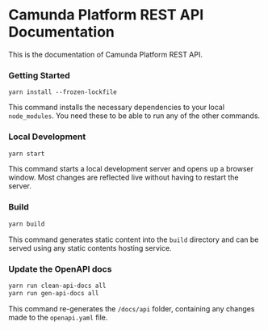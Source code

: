 # Camunda Platform REST API Documentation

This is the documentation of Camunda Platform REST API.

### Getting Started

```
yarn install --frozen-lockfile
```

This command installs the necessary dependencies to your local `node_modules`.
You need these to be able to run any of the other commands.

### Local Development

```bash
yarn start
```

This command starts a local development server and opens up a browser window. Most changes are reflected live without having to restart the server.

### Build

```bash
yarn build
```

This command generates static content into the `build` directory and can be served using any static contents hosting service.

### Update the OpenAPI docs

```bash
yarn run clean-api-docs all
yarn run gen-api-docs all
```

This command re-generates the `/docs/api` folder, containing any changes made to the `openapi.yaml` file.
